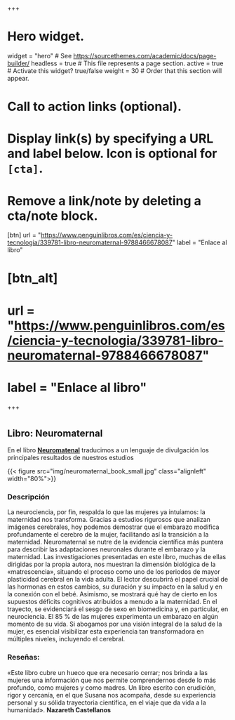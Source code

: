 +++
# Hero widget.
widget = "hero"  # See https://sourcethemes.com/academic/docs/page-builder/
headless = true  # This file represents a page section.
active = true  # Activate this widget? true/false
weight = 30  # Order that this section will appear.
# Call to action links (optional).
#   Display link(s) by specifying a URL and label below. Icon is optional for `[cta]`.
#   Remove a link/note by deleting a cta/note block.
 [btn]
  url = "https://www.penguinlibros.com/es/ciencia-y-tecnologia/339781-libro-neuromaternal-9788466678087"
  label = "Enlace al libro"
  
# [btn_alt]
# url = "https://www.penguinlibros.com/es/ciencia-y-tecnologia/339781-libro-neuromaternal-9788466678087"
# label = "Enlace al libro"
+++

#
## Libro: Neuromaternal

En el libro [**Neuromatenal**](https://www.penguinlibros.com/es/ciencia-y-tecnologia/339781-libro-neuromaternal-9788466678087) traducimos a un lenguaje de divulgación los principales resultados de nuestros estudios

{{< figure src="img/neuromaternal_book_small.jpg" class="alignleft" width="80%">}}
### Descripción
La neurociencia, por fin, respalda lo que las mujeres ya intuíamos: la maternidad nos transforma. Gracias a estudios rigurosos que analizan imágenes cerebrales, hoy podemos demostrar que el embarazo modifica profundamente el cerebro de la mujer, facilitando así la transición a la maternidad.
Neuromaternal se nutre de la evidencia científica más puntera para describir las adaptaciones neuronales durante el embarazo y la maternidad. Las investigaciones presentadas en este libro, muchas de ellas dirigidas por la propia autora, nos muestran la dimensión biológica de la «matrescencia», situando el proceso como uno de los periodos de mayor plasticidad cerebral en la vida adulta. El lector descubrirá el papel crucial de las hormonas en estos cambios, su duración y su impacto en la salud y en la conexión con el bebé. Asimismo, se mostrará qué hay de cierto en los supuestos déficits cognitivos atribuidos a menudo a la maternidad. En el trayecto, se evidenciará el sesgo de sexo en biomedicina y, en particular, en neurociencia.
El 85 % de las mujeres experimenta un embarazo en algún momento de su vida. Si abogamos por una visión integral de la salud de la mujer, es esencial visibilizar esta experiencia tan transformadora en múltiples niveles, incluyendo el cerebral.

### Reseñas:
«Este libro cubre un hueco que era necesario cerrar; nos brinda a las mujeres una información que nos permite comprendernos desde lo más profundo, como mujeres y como madres. Un libro escrito con erudición, rigor y cercanía, en el que Susana nos acompaña, desde su experiencia personal y su sólida trayectoria científica, en el viaje que da vida a la humanidad».
**Nazareth Castellanos**
